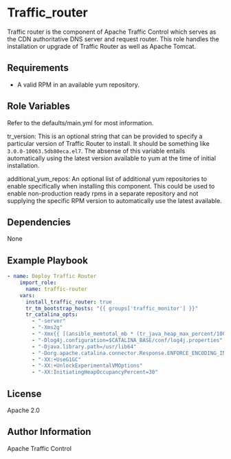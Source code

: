 <!--
    Licensed to the Apache Software Foundation (ASF) under one
    or more contributor license agreements.  See the NOTICE file
    distributed with this work for additional information
    regarding copyright ownership.  The ASF licenses this file
    to you under the Apache License, Version 2.0 (the
    "License"); you may not use this file except in compliance
    with the License.  You may obtain a copy of the License at

      http://www.apache.org/licenses/LICENSE-2.0

    Unless required by applicable law or agreed to in writing,
    software distributed under the License is distributed on an
    "AS IS" BASIS, WITHOUT WARRANTIES OR CONDITIONS OF ANY
    KIND, either express or implied.  See the License for the
    specific language governing permissions and limitations
    under the License.
-->
Traffic_router
=========

Traffic router is the component of Apache Traffic Control which serves as the CDN authoritative DNS server and request router.  This role handles the installation or upgrade of Traffic Router as well as Apache Tomcat.

Requirements
------------

* A valid RPM in an available yum repository.

Role Variables
--------------

Refer to the defaults/main.yml for most information.

tr_version: This is an optional string that can be provided to specify a particular version of Traffic Router to install.  It should be something like `3.0.0-10063.5db80eca.el7`.  The absense of this variable entails automatically using the latest version available to yum at the time of initial installation.

additional_yum_repos: An optional list of additional yum repositories to enable specifically when installing this component.  This could be used to enable non-production ready rpms in a separate repository and not supplying the specific RPM version to automatically use the latest available.

Dependencies
------------

None

Example Playbook
----------------
```yaml
- name: Deploy Traffic Router
    import_role:
      name: traffic-router
    vars:
      install_traffic_router: true
      tr_tm_bootstrap_hosts: "{{ groups['traffic_monitor'] }}"
      tr_catalina_opts:
        - "-server"
        - "-Xms2g"
        - "-Xmx{{ [(ansible_memtotal_mb * (tr_java_heap_max_percent/100))|int, tr_java_heap_max_mb]|min }}m"
        - "-Dlog4j.configuration=$CATALINA_BASE/conf/log4j.properties"
        - "-Djava.library.path=/usr/lib64"
        - "-Dorg.apache.catalina.connector.Response.ENFORCE_ENCODING_IN_GET_WRITER=false"
        - "-XX:+UseG1GC"
        - "-XX:+UnlockExperimentalVMOptions"
        - "-XX:InitiatingHeapOccupancyPercent=30"
```

License
-------

Apache 2.0

Author Information
------------------

Apache Traffic Control
